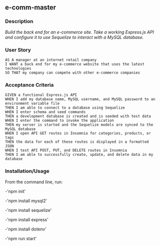 ## e-comm-master

### Description

*Build the back end for an e-commerce site. Take a working Express.js API and configure it to use Sequelize to interact with a MySQL database.*

### User Story

```text
AS A manager at an internet retail company
I WANT a back end for my e-commerce website that uses the latest technologies
SO THAT my company can compete with other e-commerce companies
```

### Acceptance Criteria

```text
GIVEN a functional Express.js API
WHEN I add my database name, MySQL username, and MySQL password to an environment variable file
THEN I am able to connect to a database using Sequelize
WHEN I enter schema and seed commands
THEN a development database is created and is seeded with test data
WHEN I enter the command to invoke the application
THEN my server is started and the Sequelize models are synced to the MySQL database
WHEN I open API GET routes in Insomnia for categories, products, or tags
THEN the data for each of these routes is displayed in a formatted JSON
WHEN I test API POST, PUT, and DELETE routes in Insomnia
THEN I am able to successfully create, update, and delete data in my database
```
### Installation/Usage
From the command line, run:

-'npm init'

-'npm install mysql2'

-'npm install sequelize'

-'npm install express'

-'npm install dotenv'

-'npm run start'
